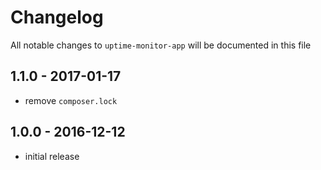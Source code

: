 # Changelog

All notable changes to `uptime-monitor-app` will be documented in this file

## 1.1.0 - 2017-01-17

- remove `composer.lock`

## 1.0.0 - 2016-12-12

- initial release
